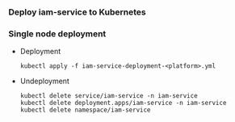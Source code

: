 ### Deploy iam-service to Kubernetes

### Single node deployment
* Deployment
  ```
  kubectl apply -f iam-service-deployment-<platform>.yml
  ```
* Undeployment
  ```
  kubectl delete service/iam-service -n iam-service
  kubectl delete deployment.apps/iam-service -n iam-service
  kubectl delete namespace/iam-service
  ```